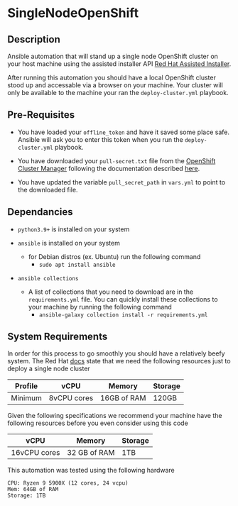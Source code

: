 # SingleNodeOpenShift

## Description

Ansible automation that will stand up a single node OpenShift cluster on your host machine using the assisted installer API [Red Hat Assisted Installer](https://access.redhat.com/documentation/en-us/assisted_installer_for_openshift_container_platform/2022/html/assisted_installer_for_openshift_container_platform/installing-with-api#doc-wrapper). 

After running this automation you should have a local OpenShift cluster stood up and accessable via a browser on your machine. Your cluster will only be available to the machine your ran the `deploy-cluster.yml` playbook.

## Pre-Requisites
- You have loaded your `offline_token` and have it saved some place safe.  Ansible will ask you to enter this token when you run the `deploy-cluster.yml` playbook.

- You have downloaded your `pull-secret.txt` file from the [OpenShift Cluster Manager](https://console.redhat.com/openshift/assisted-installer/clusters) following the documentation described [here](https://access.redhat.com/documentation/en-us/assisted_installer_for_openshift_container_platform/2022/html/assisted_installer_for_openshift_container_platform/installing-with-api#configuring-the-pull-secret_installing-with-api). 

- You have updated the variable `pull_secret_path` in `vars.yml` to point to the downloaded file.



## Dependancies
- `python3.9+` is installed on your system

- `ansible` is installed on your system
    - for Debian distros (ex. Ubuntu) run the following command
        - ```sudo apt install ansible``` 

- `ansible collections`
    - A list of collections that you need to download are in the `requirements.yml` file. You can quickly install these collections to your machine by running the following command 
        - ```ansible-galaxy collection install -r requirements.yml ```



## System Requirements

In order for this process to go smoothly you should have a relatively beefy system. The Red Hat [docs](https://docs.openshift.com/container-platform/4.13/installing/installing_sno/install-sno-preparing-to-install-sno.html) state that we need the following resources just to deploy a single node cluster

| Profile | vCPU | Memory | Storage |
| ------- | ---- | ------ | ------- | 
| Minimum | 8vCPU cores | 16GB of RAM | 120GB |

Given the following specifications we recommend your machine have the following resources before you even consider using this code

| vCPU | Memory | Storage |
| ---- | ------ | ------- |
| 16vCPU cores | 32 GB of RAM | 1TB |

This automation was tested using the following hardware
```
CPU: Ryzen 9 5900X (12 cores, 24 vcpu)
Mem: 64GB of RAM
Storage: 1TB
```


